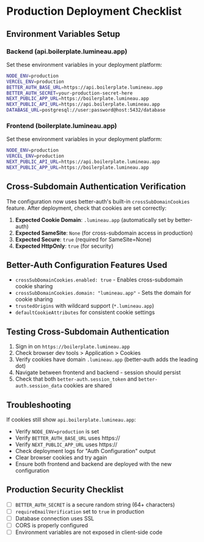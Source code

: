 # Production Deployment Checklist

## Environment Variables Setup

### Backend (api.boilerplate.lumineau.app)
Set these environment variables in your deployment platform:

```bash
NODE_ENV=production
VERCEL_ENV=production
BETTER_AUTH_BASE_URL=https://api.boilerplate.lumineau.app
BETTER_AUTH_SECRET=your-production-secret-here
NEXT_PUBLIC_APP_URL=https://boilerplate.lumineau.app
NEXT_PUBLIC_API_URL=https://api.boilerplate.lumineau.app
DATABASE_URL=postgresql://user:password@host:5432/database
```

### Frontend (boilerplate.lumineau.app)
Set these environment variables in your deployment platform:

```bash
NODE_ENV=production
VERCEL_ENV=production
NEXT_PUBLIC_API_URL=https://api.boilerplate.lumineau.app
NEXT_PUBLIC_APP_URL=https://boilerplate.lumineau.app
```

## Cross-Subdomain Authentication Verification

The configuration now uses better-auth's built-in `crossSubDomainCookies` feature. After deployment, check that cookies are set correctly:

1. **Expected Cookie Domain**: `.lumineau.app` (automatically set by better-auth)
2. **Expected SameSite**: `None` (for cross-subdomain access in production)
3. **Expected Secure**: `true` (required for SameSite=None)
4. **Expected HttpOnly**: `true` (for security)

## Better-Auth Configuration Features Used

- `crossSubDomainCookies.enabled: true` - Enables cross-subdomain cookie sharing
- `crossSubDomainCookies.domain: "lumineau.app"` - Sets the domain for cookie sharing
- `trustedOrigins` with wildcard support (`*.lumineau.app`)
- `defaultCookieAttributes` for consistent cookie settings

## Testing Cross-Subdomain Authentication

1. Sign in on `https://boilerplate.lumineau.app`
2. Check browser dev tools > Application > Cookies
3. Verify cookies have domain `.lumineau.app` (better-auth adds the leading dot)
4. Navigate between frontend and backend - session should persist
5. Check that both `better-auth.session_token` and `better-auth.session_data` cookies are shared

## Troubleshooting

If cookies still show `api.boilerplate.lumineau.app`:
- Verify `NODE_ENV=production` is set
- Verify `BETTER_AUTH_BASE_URL` uses https://
- Verify `NEXT_PUBLIC_APP_URL` uses https://
- Check deployment logs for "Auth Configuration" output
- Clear browser cookies and try again
- Ensure both frontend and backend are deployed with the new configuration

## Production Security Checklist

- [ ] `BETTER_AUTH_SECRET` is a secure random string (64+ characters)
- [ ] `requireEmailVerification` set to `true` in production
- [ ] Database connection uses SSL
- [ ] CORS is properly configured
- [ ] Environment variables are not exposed in client-side code